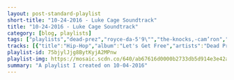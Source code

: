 ```yaml
---
layout: post-standard-playlist
short-title: "10-24-2016 - Luke Cage Soundtrack"
title: "10-24-2016 - Luke Cage Soundtrack"
category: [blog, playlists]
tags: ["playlists","dead-prez","royce-da-5'9\"","the-knocks,-cam’ron","lords-of-the-underground","curtis-mayfield","people-under-the-stairs","clipse","betty-wright,-the-roots","pete-josef","big-l","mood","michael-kiwanuka","tate-kobang","craig-mack","thug-life,-nate-dogg","gza","cardi,-eazy-get-rite,-freaky-marciano","bernie-worrell","slick-rick","curtis-mayfield","eric-b.-&-rakim,-marley-marl","black-moon","gang-starr,-total","ice-cube","busta-rhymes","muddy-waters","gang-starr,-k-ci-hailey,-jo-jo-hailey","gil-scott-heron","camp-lo","¡cubanismo!","d-nice","cypress-hill","johnny-farmer","adrian-quesada","jurassic-5","onyx","slick-rick,-outkast","the-highlighters-band","yo-yo,-ice-cube","heltah-skeltah","georgia-anne-muldrow","eric-b.-&-rakim,-marley-marl","skee-lo","motherlode","little-beaver","brigth-engelberts","del-the-funky-homosapien","angie-stone,-snoop-dogg","grand-puba","jmsn","marlena-shaw","black-sheep","rapper-big-pooh,-apollo-brown","muddy-waters","ultramagnetic-mc's","czarface","ann-peebles","chuck-berry","lee-fields-&-the-expressions","labi-siffre","selena-gomez,-a-rocky","ultramagnetic-mc's","lee-fields","the-meters","nonchalant,-joe-quixx","gza","gang-starr,-scarface","the-fisk-jubilee-singers","mos-def,-pharoahe-monch,-nate-dogg","big-l","eric-b.-&-rakim","the-jack-moves","afu-ra","ugly-heroes","smif-n-wessun","curtis-mayfield","brand-nubian","j-live","blackalicious","de-la-soul-tribute-band","nice-&-smooth","dr.-dre,-eminem,-xzibit","heatwave","gza,-rza,-ghostface-killah,-killah-priest","sonny-boy-williamson-ii","miles-davis-quintet","big-l","black-moon","mos-def","white-denim","yusef-lateef","oh-no","booker-t.-&-the-m.g.'s","gza,-method-man","jamie-lidell","lightnin'-hopkins","j-live","two-for-da-road","prhyme","roots-manuva"]
tracks: [{"title":"Hip-Hop","album":"Let's Get Free","artists":"Dead Prez"},{"title":"Boom - Explicit Album Version","album":"Rock City","artists":"Royce Da 5'9\""},{"title":"New York City (feat. Cam'ron)","album":"55","artists":"The Knocks, Cam’ron"},{"title":"Chief Rocka","album":"Here Come The Lords","artists":"Lords Of The Underground"},{"title":"Freddie's Dead","album":"Superfly: Deluxe 25th Anniversary Edition","artists":"Curtis Mayfield"},{"title":"San Francisco Knights","album":"The Next Step","artists":"People Under The Stairs"},{"title":"Grindin'","album":"Lord Willin'","artists":"Clipse"},{"title":"Old Songs","album":"Betty Wright: The Movie","artists":"Betty Wright, The Roots"},{"title":"Colour","album":"Colour","artists":"Pete Josef"},{"title":"Put It On","album":"Lifestylez Ov Da Poor & Dangerous","artists":"Big L"},{"title":"Karma","album":"Doom","artists":"Mood"},{"title":"One More Night","album":"Love & Hate","artists":"Michael Kiwanuka"},{"title":"Bank Rolls - Remix","album":"Bank Rolls (Remix)","artists":"Tate Kobang"},{"title":"Flava in Ya Ear","album":"Project: Funk Da World","artists":"Craig Mack"},{"title":"How Long Will They Mourn Me?","album":"Thug Life: Volume 1","artists":"Thug Life, Nate Dogg"},{"title":"Liquid Swords","album":"Liquid Swords","artists":"GZA"},{"title":"Lifestyles","album":"The Meth Lab","artists":"cardi, Eazy Get Rite, Freaky Marciano"},{"title":"I'll Be with You","album":"All the Woo in the World","artists":"Bernie Worrell"},{"title":"Children's Story","album":"The Great Adventures Of Slick Rick","artists":"Slick Rick"},{"title":"Pusher Man","album":"The Berlin Sessions","artists":"Curtis Mayfield"},{"title":"Eric B. Is President","album":"Gold","artists":"Eric B. & Rakim, Marley Marl"},{"title":"Who Got Da Props","album":"Enta da Stage","artists":"Black Moon"},{"title":"Discipline","album":"Full Clip: A Decade Of Gang Starr","artists":"Gang Starr, Total"},{"title":"It Was A Good Day","album":"The Predator","artists":"Ice Cube"},{"title":"Break Ya Neck","album":"Genesis","artists":"Busta Rhymes"},{"title":"My Home Is In The Delta","album":"The Folk Singer","artists":"Muddy Waters"},{"title":"Royalty","album":"Moment Of Truth","artists":"Gang Starr, K-Ci Hailey, Jo Jo Hailey"},{"title":"Home is Where the Hatred Is","album":"Pieces Of A Man","artists":"Gil Scott-Heron"},{"title":"Luchini Aka This Is It","album":"Profilin': The Hits","artists":"Camp Lo"},{"title":"Shallow Water Suite","album":"Mardi Gras Mambo - ¡Cubanismo! In New Orleans Featuring John Boutté And The Yockamo All-Stars","artists":"¡Cubanismo!"},{"title":"Call Me D-Nice","album":"Call Me D-Nice (Expanded Edition)","artists":"D-Nice"},{"title":"When the Sh-- Goes Down","album":"The Essential Cypress Hill","artists":"Cypress Hill"},{"title":"Death Letter","album":"Wrong Doers Respect Me","artists":"Johnny Farmer"},{"title":"The Last Time (Instrumental)","album":"Adrian Younge vs. Adrian Quesada","artists":"Adrian Quesada"},{"title":"Concrete Schoolyard","album":"J 5 (Deluxe Edition)","artists":"Jurassic 5"},{"title":"Slam","album":"Bacdafucup","artists":"Onyx"},{"title":"Street Talkin'","album":"The Art Of Storytelling","artists":"Slick Rick, Outkast"},{"title":"The Funky 16 Corners","album":"The Funky 16 Corners","artists":"The Highlighters Band"},{"title":"You Can't Play with My Yo-Yo (feat. Ice Cube)","album":"Make Way For The Motherlode","artists":"Yo-Yo, Ice Cube"},{"title":"Leflaur Leflah Eshkoshka","album":"Nocturnal","artists":"Heltah Skeltah"},{"title":"Ankles","album":"A Thoughtiverse Unmarred","artists":"Georgia Anne Muldrow"},{"title":"Paid In Full","album":"Paid In Full","artists":"Eric B. & Rakim, Marley Marl"},{"title":"I Wish","album":"I Wish","artists":"Skee-Lo"},{"title":"Soft Shell","album":"When I Die - The Best of Motherlode","artists":"Motherlode"},{"title":"Pretty Little Girl","album":"When Was The Last Time","artists":"Little Beaver"},{"title":"Get Together","album":"Tolambo Funk","artists":"Brigth Engelberts"},{"title":"Mistadobalina","album":"The Best Of Del Tha Funkee Homosapien [The Elektra Years]: The B-Boy Handbook","artists":"Del The Funky Homosapien"},{"title":"I Wanna Thank Ya (feat. Snoop Dogg) - Radio Edit","album":"I Wanna Thank Ya","artists":"Angie Stone, Snoop Dogg"},{"title":"A Little Of This","album":"2000","artists":"Grand Puba"},{"title":"Power","album":"It is.","artists":"JMSN"},{"title":"Woman Of The Ghetto","album":"Out Of Different Bags/Spice Of Life","artists":"Marlena Shaw"},{"title":"The Choice Is Yours (Revisited)","album":"A Wolf In Sheep's Clothing","artists":"Black Sheep"},{"title":"Augmentation","album":"Words Paint Pictures","artists":"Rapper Big Pooh, Apollo Brown"},{"title":"I'm Your Hoochie Coochie Man","album":"Muddy Waters","artists":"Muddy Waters"},{"title":"Give the Drummer Some","album":"Critical Beatdown (Re-Issue)","artists":"Ultramagnetic MC's"},{"title":"Junkyard Dogs - Instrumental","album":"Every Hero Needs a Villain - Instrumentals","artists":"CZARFACE"},{"title":"I Can't Stand the Rain","album":"I Can't Stand the Rain","artists":"Ann Peebles"},{"title":"You Never Can Tell","album":"You Never Can Tell: His Complete Chess Recordings 1960 -1966","artists":"Chuck Berry"},{"title":"Faithful Man","album":"Faithful Man","artists":"Lee Fields & The Expressions"},{"title":"I Got The... - 2006 Remaster","album":"Remember My Song","artists":"Labi Siffre"},{"title":"Good For You","album":"Good For You","artists":"Selena Gomez, A Rocky"},{"title":"Critical Beatdown","album":"Critical Beatdown (Re-Issue)","artists":"Ultramagnetic MC's"},{"title":"Wanna Dance","album":"Let's Talk It Over (Deluxe Edition)","artists":"Lee Fields"},{"title":"Cissy Strut","album":"Funkify Your Life: The Meters Anthology","artists":"The Meters"},{"title":"5 O'clock (Joe Quixx Remix)","album":"Only for the Real Dj: a Premier Selection of Hip Hop Inspired by the Boom Bap Sound","artists":"Nonchalant, Joe Quixx"},{"title":"Breaker, Breaker","album":"Beneath The Surface","artists":"GZA"},{"title":"Betrayal","album":"Full Clip: A Decade Of Gang Starr","artists":"Gang Starr, Scarface"},{"title":"Wade in the Water","album":"Wade in the Water: African American Sacred Music Traditions Vol. I-IV","artists":"The Fisk Jubilee Singers"},{"title":"Oh No - (best of decade I version)","album":"Rawkus Records - Best of Decade I 1995-2005 (Explicit Version)","artists":"Mos Def, Pharoahe Monch, Nate Dogg"},{"title":"Da Graveyard","album":"Lifestylez Ov Da Poor & Dangerous","artists":"Big L"},{"title":"Follow The Leader","album":"Follow The Leader","artists":"Eric B. & Rakim"},{"title":"Doublin' Down","album":"The Jack Moves","artists":"The Jack Moves"},{"title":"Defeat","album":"Body Of The Life Force","artists":"Afu-Ra"},{"title":"Today Right Now","album":"Everything in Between","artists":"Ugly Heroes"},{"title":"Bucktown","album":"Dah Shinin'","artists":"Smif-N-Wessun"},{"title":"Here but I'm Gone","album":"New World Order","artists":"Curtis Mayfield"},{"title":"Word Is Bond - Explicit LP Version","album":"Everything Is Everything (Explicit Version)","artists":"Brand Nubian"},{"title":"Get It Together","album":"His Own Self","artists":"J-Live"},{"title":"Make You Feel That Way","album":"Blazing Arrow","artists":"Blackalicious"},{"title":"Breakadawn","album":"A Salute To De La Soul","artists":"De La Soul Tribute Band"},{"title":"Funky For You","album":"Nice & Smooth","artists":"Nice & Smooth"},{"title":"What's The Difference","album":"2001 (Explicit Version)","artists":"Dr. Dre, Eminem, Xzibit"},{"title":"Always and Forever","album":"The Best Of Heatwave: Always And Forever","artists":"Heatwave"},{"title":"4th Chamber","album":"Liquid Swords","artists":"GZA, RZA, Ghostface Killah, Killah Priest"},{"title":"Help Me","album":"His Best","artists":"Sonny Boy Williamson II"},{"title":"Four","album":"Workin' With The Miles Davis Quintet","artists":"Miles Davis Quintet"},{"title":"MVP","album":"Lifestylez Ov Da Poor & Dangerous","artists":"Big L"},{"title":"I Got Cha Opin","album":"Enta da Stage","artists":"Black Moon"},{"title":"Mathematics","album":"Black On Both Sides","artists":"Mos Def"},{"title":"Ha Ha Ha Ha (Yeah)","album":"Stiff","artists":"White Denim"},{"title":"Like It Is - Remastered","album":"The Blue Yusef Lateef","artists":"Yusef Lateef"},{"title":"Heavy","album":"Dr. No's Oxperiment","artists":"Oh No"},{"title":"Melting Pot","album":"Melting Pot","artists":"Booker T. & the M.G.'s"},{"title":"Shadowboxin'","album":"Liquid Swords","artists":"GZA, Method Man"},{"title":"Little Bit of Feel Good","album":"Jim","artists":"Jamie Lidell"},{"title":"Mojo Hand","album":"The Best Of Lightning Hopkins","artists":"Lightnin' Hopkins"},{"title":"A Charmed Life","album":"All Of The Above","artists":"J-Live"},{"title":"Re-Up","album":"Wu-Chronicles: Chapter 2","artists":"Two For Da Road"},{"title":"U Looz","album":"PRhyme","artists":"PRhyme"},{"title":"On A High","album":"On A High","artists":"Roots Manuva"}]
playlist-id: 75bjylJjg8BytKyjA2MPnw
playlist-img: https://mosaic.scdn.co/640/ab67616d0000b2733db5d914e3e42a1b1706fc25ab67616d0000b2736be2fd3059b8ebc94eb85e0bab67616d0000b2739f1f96b2d132b62ef0e3da18ab67616d0000b273d4dc4be248cc495fb4116b0a
summary: "A playlist I created on 10-04-2016"
---
```

